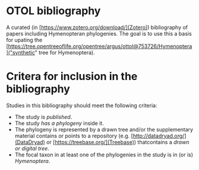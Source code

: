 # OTOL bibliography

A curated (in [https://www.zotero.org/download/](Zotero)) bibliography of papers including Hymenopteran phylogenies.  The goal is to use this a basis for upating the [https://tree.opentreeoflife.org/opentree/argus/ottol@753726/Hymenoptera]("synthetic" tree for Hymenoptera).

# Critera for inclusion in the bibliography

Studies in this bibliography should meet the following criteria:

* The study is _published_.
* The study _has a phylogeny_ inside it.
* The phylogeny is represented by a drawn tree and/or the supplementary material contains or points to a repository (e.g. [http://datadryad.org/](DataDryad) or [https://treebase.org/](Treebase)) thatcontains a _drawn or digital tree_.
* The focal taxon in at least one of the phylogenies in the study is in (or is) _Hymenoptera_.


